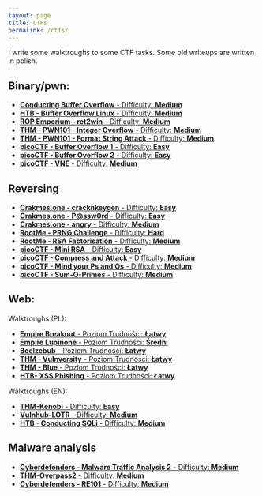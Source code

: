 ```yaml
---
layout: page
title: CTFs
permalink: /ctfs/
---
```



<script src="https://tryhackme.com/badge/1373347"></script>

I write some walktroughs to some CTF tasks. Some old writeups are written in polish.

## **Binary/pwn:**

* [**Conducting Buffer Overflow** - Difficulty: **Medium**](https://adi7312.github.io/CTFs/BufferOverflow/)
* [**HTB - Buffer Overflow Linux** - Difficulty: **Medium**](https://adi7312.github.io/CTFs/HTB-BufferOverflowLinux/)
* [**ROP Emporium - ret2win** - Difficulty: **Medium**](https://adi7312.github.io/CTFs/ROP%20Emporium%20ret2win/)
* [**THM - PWN101 - Integer Overflow** - Difficulty: **Medium**](https://adi7312.github.io/CTFs/THM%20-%20PWN101%20-%20Integer%20Overflow/)
* [**THM - PWN101 - Format String Attack** - Difficulty: **Medium**](https://adi7312.github.io/CTFs/THM%20-%20PWN101%20-%20Format%20String/)
* [**picoCTF - Buffer Overflow 1** - Difficulty: **Easy**](https://adi7312.github.io/CTFs/picoCTF%20-%20buffer%20overflow%201/)
* [**picoCTF - Buffer Overflow 2** - Difficulty: **Easy**](https://adi7312.github.io/CTFs/picoCTF%20-%20buffer%20overflow%202/)
* [**picoCTF - VNE** - Difficulty: **Medium**](https://adi7312.github.io/CTFs/picoCTF%20-%20VNE/)

## **Reversing**

* [**Crakmes.one - cracknkeygen** - Difficulty: **Easy**](https://adi7312.github.io/CTFs/Crackmes%20-%20Keygen/)
* [**Crakmes.one - P@ssw0rd** - Difficulty: **Easy**](https://adi7312.github.io/CTFs/Crakcmes%20-%20P%40ssword/)
* [**Crakmes.one - angry** - Difficulty: **Medium**](https://adi7312.github.io/CTFs/Crackmes%20-%20angry/)
* [**RootMe - PRNG Challenge** - Difficulty: **Hard**](https://adi7312.github.io/CTFs/RootMe%20-%20PRNG%20Challenge/)
* [**RootMe - RSA Factorisation** - Difficulty: **Medium**](https://adi7312.github.io/CTFs/RootMe%20-%20RSA%20Factorisation/)
* [**picoCTF - Mini RSA** - Difficulty: **Easy**](https://adi7312.github.io/CTFs/picoCTF%20-%20Mini%20RSA/)
* [**picoCTF - Compress and Attack** - Difficulty: **Medium**](https://adi7312.github.io/CTFs/picoCTF%20-%20Compress%20and%20Attack/)
* [**picoCTF - Mind your Ps and Qs** - Difficulty: **Medium**](https://adi7312.github.io/CTFs/picoCTF%20-%20mind%20your%20Ps%20and%20Qs/)
* [**picoCTF - Sum-O-Primes** - Difficulty: **Medium**](https://adi7312.github.io/CTFs/picoCTF%20-%20Sum-O-Primes/)

## **Web:**

Walktroughs (PL):

* [**Empire Breakout** - Poziom Trudności: **Łatwy**](https://adi7312.github.io/CTFs/VulnHub%20-%20Empire%20Breakout/)
* [**Empire Lupinone** - Poziom Trudności: **Średni**](https://adi7312.github.io/CTFs/VulnHub%20-%20Empire%20Lupin/)
* [**Beelzebub** - Poziom Trudności: **Łatwy**](https://adi7312.github.io/CTFs/Vulnhub%20-%20Beelzebub/)
* [**THM - Vulnversity** - Poziom Trudności: **Łatwy**](https://adi7312.github.io/CTFs/THM-Vulnversity/)
* [**THM - Blue** - Poziom Trudności: **Łatwy**](https://adi7312.github.io/CTFs/THM-%20Blue/)
* [**HTB- XSS Phishing** - Poziom Trudności: **Łatwy**](https://adi7312.github.io/CTFs/HTB%20-%20XSS%20Phishing/)

Walktroughs (EN):

* [**THM-Kenobi** - Difficulty: **Easy**](https://adi7312.github.io/CTFs/THM-Kenobi/)
* [**Vulnhub-LOTR** - Difficulty: **Medium**](https://adi7312.github.io/CTFs/Vulnhub%20-%20Lord%20Of%20The%20Root/)
* [**HTB - Conducting SQLi** - Difficulty: **Medium**](https://adi7312.github.io/CTFs/HTB-SQLi/)

## **Malware analysis**

* [**Cyberdefenders - Malware Traffic Analysis 2** - Difficulty: **Medium**](https://adi7312.github.io/CTFs/CyberDefender%20-%20Malware%20Traffic%20Analysis%202)
* [**THM-Overpass2** - Difficulty: **Medium**](https://adi7312.github.io/CTFs/THM-Overpass2/)
* [**Cyberdefenders - RE101** - Difficulty: **Medium**](https://adi7312.github.io/CTFs/Cyberdefenders%20-%20RE101)
